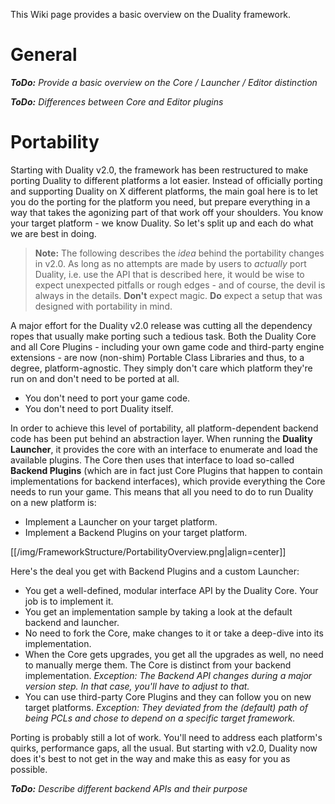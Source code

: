 This Wiki page provides a basic overview on the Duality framework.

# General

_**ToDo:** Provide a basic overview on the Core / Launcher / Editor distinction_

_**ToDo:** Differences between Core and Editor plugins_

# Portability

Starting with Duality v2.0, the framework has been restructured to make porting Duality to different platforms a lot easier. Instead of officially porting and supporting Duality on X different platforms, the main goal here is to let you do the porting for the platform you need, but prepare everything in a way that takes the agonizing part of that work off your shoulders. You know your target platform - we know Duality. So let's split up and each do what we are best in doing.

> **Note:** The following describes the _idea_ behind the portability changes in v2.0. As long as no attempts are made by users to _actually_ port Duality, i.e. use the API that is described here, it would be wise to expect unexpected pitfalls or rough edges - and of course, the devil is always in the details. **Don't** expect magic. **Do** expect a setup that was designed with portability in mind.

A major effort for the Duality v2.0 release was cutting all the dependency ropes that usually make porting such a tedious task. Both the Duality Core and all Core Plugins - including your own game code and third-party engine extensions - are now (non-shim) Portable Class Libraries and thus, to a degree, platform-agnostic. They simply don't care which platform they're run on and don't need to be ported at all.

* You don't need to port your game code.
* You don't need to port Duality itself.

In order to achieve this level of portability, all platform-dependent backend code has been put behind an abstraction layer. When running the **Duality Launcher**, it provides the core with an interface to enumerate and load the available plugins. The Core then uses that interface to load so-called **Backend Plugins** (which are in fact just Core Plugins that happen to contain implementations for backend interfaces), which provide everything the Core needs to run your game. This means that all you need to do to run Duality on a new platform is:

* Implement a Launcher on your target platform.
* Implement a Backend Plugins on your target platform.

[[/img/FrameworkStructure/PortabilityOverview.png|align=center]]

Here's the deal you get with Backend Plugins and a custom Launcher:

* You get a well-defined, modular interface API by the Duality Core. Your job is to implement it.
* You get an implementation sample by taking a look at the default backend and launcher.
* No need to fork the Core, make changes to it or take a deep-dive into its implementation.
* When the Core gets upgrades, you get all the upgrades as well, no need to manually merge them. The Core is distinct from your backend implementation. _Exception: The Backend API changes during a major version step. In that case, you'll have to adjust to that._
* You can use third-party Core Plugins and they can follow you on new target platforms. _Exception: They deviated from the (default) path of being PCLs and chose to depend on a specific target framework._

Porting is probably still a lot of work. You'll need to address each platform's quirks, performance gaps, all the usual. But starting with v2.0, Duality now does it's best to not get in the way and make this as easy for you as possible.

_**ToDo:** Describe different backend APIs and their purpose_